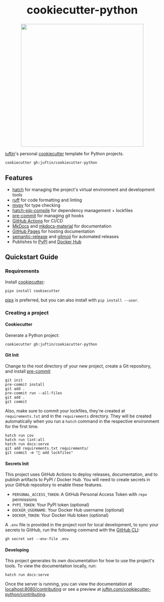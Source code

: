 <div style="text-align: center;">
  <h1 style="font-size: 36px; margin-top: 0;" align="center">
    cookiecutter-python
  </h1>
  <p style="margin-bottom: 0;" align="center">
    <img src="https://i.imgur.com/g8yxsTP.png" width="400">
  </p>
</div>

[juftin]'s personal [cookiecutter] template for Python projects.

```shell
cookiecutter gh:juftin/cookiecutter-python
```

## Features

-   [hatch] for managing the project's virtual environment and development tools
-   [ruff] for code formatting and linting
-   [mypy] for type checking
-   [hatch-pip-compile] for dependency management + lockfiles
-   [pre-commit] for managing git hooks
-   [GitHub Actions] for CI/CD
-   [MkDocs] and [mkdocs-material] for documentation
-   [GitHub Pages] for hosting documentation
-   [semantic-release] and [gitmoji] for automated releases
-   Publishes to [PyPI] and [Docker Hub]

## Quickstart Guide

### Requirements

Install [cookiecutter]:

```shell
pipx install cookiecutter
```

[pipx] is preferred, but you can also install with `pip install --user`.

### Creating a project

#### Cookiecutter

Generate a Python project:

```shell
cookiecutter gh:juftin/cookiecutter-python
```

#### Git Init

Change to the root directory of your new project, create a Git
repository, and install [pre-commit]

```shell
git init
pre-commit install
git add .
pre-commit run --all-files
git add .
git commit
```

Also, make sure to commit your lockfiles, they're created at `requirements.txt`
and in the `requirements` directory. They will be created automatically
when you run a `hatch` command in the respective environment for the first time.

```shell
hatch run cov
hatch run lint:all
hatch run docs:serve
git add requirements.txt requirements/
git commit -m "🔐 add lockfiles"
```

#### Secrets Init

This project uses GitHub Actions to deploy releases, documentation, and
to publish artifacts to PyPI / Docker Hub. You will need to create
secrets in your GitHub repository to enable these features.

-   `PERSONAL_ACCESS_TOKEN`: A GitHub Personal Access Token with `repo` permissions
-   `PYPI_TOKEN`: Your PyPI token (optional)
-   `DOCKER_USERNAME`: Your Docker Hub username (optional)
-   `DOCKER_TOKEN`: Your Docker Hub token (optional)

A `.env` file is provided in the project root for local development, to
sync your secrets to GitHub, run the following command with the [GitHub CLI]:

```shell
gh secret set --env-file .env
```

#### Developing

This project generates its own documentation for how to use the
project's tools. To view the documentation locally, run:

```shell
hatch run docs:serve
```

Once the server is running, you can view the documentation at
[localhost:8080/contributing] or see a preview at [juftin.com/cookiecutter-python/contributing].

[pre-commit]: https://github.com/pre-commit/pre-commit
[gitmoji]: https://gitmoji.dev
[semantic-release]: https://github.com/semantic-release/semantic-release
[Cookiecutter]: https://github.com/cookiecutter/cookiecutter
[hatch]: https://github.com/pypa/hatch
[MkDocs]: https://github.com/mkdocs/mkdocs
[mkdocs-material]: https://github.com/squidfunk/mkdocs-material
[Github Actions]: https://github.com/features/actions
[Github Pages]: https://pages.github.com/
[juftin]: https://github.com/juftin
[pipx]: https://github.com/pypa/pipx
[PyPI]: https://pypi.org/
[Docker Hub]: https://hub.docker.com/
[hatch-pip-compile]: https://github.com/juftin/hatch-pip-compile
[GitHub CLI]: https://cli.github.com/
[localhost:8080/contributing]: http://localhost:8080/contributing
[ruff]: https://github.com/astral/ruff/
[mypy]: https://github.com/python/mypy
[juftin.com/cookiecutter-python/contributing]: https://juftin.com/cookiecutter-python/contributing/
